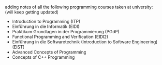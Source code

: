adding notes of all the following programming courses taken at university: (will keep getting updated)
- Introduction to Programming (ITP)
- Einführung in die Informatik (EIDI)
- Praktikum Grundlagen in der Programmierung (PGdP)
- Functional Programming and Verification (EIDI2)
- Einführung in die Softwaretechnik (Introduction to Software Engineering) (EIST)
- Advanced Concepts of Programming 
- Concepts of C++ Programming 


